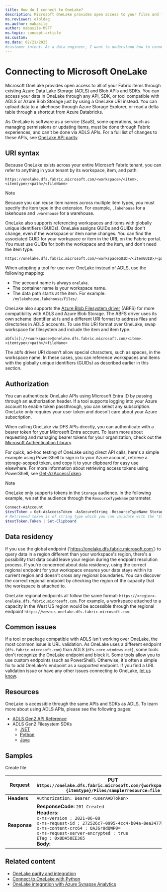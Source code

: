 ```yaml
---
title: How do I connect to OneLake?
description: Microsoft OneLake provides open access to your files and folders through the same APIs and SDKs as ADLS Gen2.
ms.reviewer: eloldag
ms.author: mabasile
author: mabasile-MSFT
ms.topic: concept-article
ms.custom:
ms.date: 02/21/2025
#customer intent: As a data engineer, I want to understand how to connect to Microsoft OneLake using the existing Azure Data Lake Storage (ADLS) Gen2 APIs and SDKs so that I can seamlessly access and manipulate my data.
---
```


# Connecting to Microsoft OneLake

Microsoft OneLake provides open access to all of your Fabric items through existing Azure Data Lake Storage (ADLS) and Blob APIs and SDKs. You can access your data in OneLake through any API, SDK, or tool compatible with ADLS or Azure Blob Storage just by using a OneLake URI instead. You can upload data to a lakehouse through Azure Storage Explorer, or read a delta table through a shortcut from Azure Databricks.

As OneLake is software as a service (SaaS), some operations, such as managing permissions or updating items, must be done through Fabric experiences, and can't be done via ADLS APIs. For a full list of changes to these APIs, see [OneLake API parity](onelake-api-parity.md).

## URI syntax

Because OneLake exists across your entire Microsoft Fabric tenant, you can refer to anything in your tenant by its workspace, item, and path:

```http
https://onelake.dfs.fabric.microsoft.com/<workspace>/<item>.<itemtype>/<path>/<fileName>
```

   > [!NOTE]
   > Because you can reuse item names across multiple item types, you must specify the item type in the extension. For example, `.lakehouse` for a lakehouse and `.warehouse` for a warehouse.

OneLake also supports referencing workspaces and items with globally unique identifiers (GUIDs). OneLake assigns GUIDs and GUIDs don't change, even if the workspace or item name changes. You can find the associated GUID for your workspace or item in the URL on the Fabric portal. You must use GUIDs for both the workspace and the item, and don't need the item type.

```http
https://onelake.dfs.fabric.microsoft.com/<workspaceGUID>/<itemGUID>/<path>/<fileName>
```

When adopting a tool for use over OneLake instead of ADLS, use the following mapping:

- The account name is always `onelake`.
- The container name is your workspace name.
- The data path starts at the item. For example: `/mylakehouse.lakehouse/Files/`.

OneLake also supports the [Azure Blob Filesystem driver](/azure/storage/blobs/data-lake-storage-abfs-driver) (ABFS) for more compatibility with ADLS and Azure Blob Storage. The ABFS driver uses its own scheme identifier `abfs` and a different URI format to address files and directories in ADLS accounts. To use this URI format over OneLake, swap workspace for filesystem and include the item and item type.

```http
abfs[s]://<workspace>@onelake.dfs.fabric.microsoft.com/<item>.<itemtype>/<path>/<fileName>
```

The abfs driver URI doesn't allow special characters, such as spaces, in the workspace name. In these cases, you can reference workspaces and items with the globally unique identifiers (GUIDs) as described earlier in this section.

## Authorization

You can authenticate OneLake APIs using Microsoft Entra ID by passing through an authorization header. If a tool supports logging into your Azure account to enable token passthrough, you can select any subscription. OneLake only requires your user token and doesn't care about your Azure subscription.

When calling OneLake via DFS APIs directly, you can authenticate with a bearer token for your Microsoft Entra account. To learn more about requesting and managing bearer tokens for your organization, check out the [Microsoft Authentication Library](/entra/identity-platform/msal-overview).  

For quick, ad-hoc testing of OneLake using direct API calls, here's a simple example using PowerShell to sign in to your Azure account, retrieve a storage-scoped token, and copy it to your clipboard for easy use elsewhere. For more information about retrieving access tokens using PowerShell, see [Get-AzAccessToken](/powershell/module/az.accounts/get-azaccesstoken).

   > [!NOTE]
   > OneLake only supports tokens in the `Storage` audience. In the following example, we set the audience through the `ResourceTypeName` parameter.

  ```powershell
  Connect-AzAccount
  $testToken = Get-AzAccessToken -AsSecureString -ResourceTypeName Storage
  # Retrieved token is of string type which you can validate with the "$testToken.Token.GetTypeCode()" command.
  $testToken.Token | Set-Clipboard
  ```

## Data residency

If you use the global endpoint ('https://onelake.dfs.fabric.microsoft.com`) to query data in a region different than your workspace's region, there's a possibility that data could leave your region during the endpoint resolution process. If you're concerned about data residency, using the correct regional endpoint for your workspace ensures your data stays within its current region and doesn't cross any regional boundaries. You can discover the correct regional endpoint by checking the region of the capacity that the workspace is attached to.

OneLake regional endpoints all follow the same format: `https://<region>-onelake.dfs.fabric.microsoft.com`. For example, a workspace attached to a capacity in the West US region would be accessible through the regional endpoint `https://westus-onelake.dfs.fabric.microsoft.com`.

## Common issues

If a tool or package compatible with ADLS isn't working over OneLake, the most common issue is URL validation. As OneLake uses a different endpoint (`dfs.fabric.microsoft.com`) than ADLS (`dfs.core.windows.net`), some tools don't recognize the OneLake endpoint and block it. Some tools allow you to use custom endpoints (such as PowerShell). Otherwise, it's often a simple fix to add OneLake's endpoint as a supported endpoint. If you find a URL validation issue or have any other issues connecting to OneLake, [let us know](https://ideas.fabric.microsoft.com/).

## Resources

OneLake is accessible through the same APIs and SDKs as ADLS. To learn more about using ADLS APIs, please see the following pages:
- [ADLS Gen2 API Reference](/rest/api/storageservices/data-lake-storage-gen2)
- ADLS Gen2 Filesystem SDKs
  - [.NET](/azure/storage/blobs/data-lake-storage-directory-file-acl-dotnet)
  - [Python](/azure/storage/blobs/data-lake-storage-directory-file-acl-python)
  - [Java](/azure/storage/blobs/data-lake-storage-directory-file-acl-java)

## Samples

Create file

| **Request** | **PUT `https://onelake.dfs.fabric.microsoft.com/{workspace}/{item}.{itemtype}/Files/sample?resource=file`** |
|---|---|
| **Headers** | `Authorization: Bearer <userAADToken>` |
| **Response** | **ResponseCode:** `201 Created`<br>**Headers:**<br>`x-ms-version : 2021-06-08`<br>`x-ms-request-id : 272526c7-0995-4cc4-b04a-8ea3477bc67b`<br>`x-ms-content-crc64 : OAJ6r0dQWP0=`<br>`x-ms-request-server-encrypted : true`<br>`ETag : 0x8DA58EE365`<br>**Body:** |

## Related content

- [OneLake parity and integration](onelake-api-parity.md)
- [Connect to OneLake with Python](onelake-access-python.md)
- [OneLake integration with Azure Synapse Analytics](onelake-azure-synapse-analytics.md)
